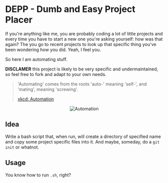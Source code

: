 # DEPP - Dumb and Easy Project Placer

If you're anything like me, you are probably coding a lot of little projects and every time you have to start a new one you're asking yourself: how was that again? The you go to recent projects to look up that specific thing you've been wondering how you did. Yeah, I feel you.

So here I am automating stuff.

**DISCLAMER** this project is likely to be very specific and undermaintained, so feel free to fork and adapt to your own needs.

> 'Automating' comes from the roots 'auto-' meaning 'self-', and 'mating', meaning 'screwing'.
>
> [xkcd: Automation](https://xkcd.com/1319/)

<p align="center">
  <img src="https://imgs.xkcd.com/comics/automation.png" title="'Automating' comes from the roots 'auto-' meaning 'self-', and 'mating', meaning 'screwing'." alt="Automation" srcset="//imgs.xkcd.com/comics/automation_2x.png 2x" style="image-orientation:none">
</p>

## Idea

Write a bash script that, when run, will create a directory of specified name and copy some project specific files into it. And maybe, someday, do a `git init` or whatnot.

## Usage

You know how to run `.sh`, right?